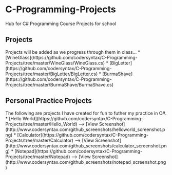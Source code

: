 # C-Programming-Projects
Hub for C# Programming Course Projects for school

<h2>Projects</h2>
Projects will be added as we progress through them in class...
* [WineGlass](https://github.com/codersyntax/C-Programming-Projects/tree/master/WineGlass/WineGlass.cs)
* [BigLetter](https://github.com/codersyntax/C-Programming-Projects/tree/master/BigLetter/BigLetter.cs)
* [BurmaShave](https://github.com/codersyntax/C-Programming-Projects/tree/master/BurmaShave/BurmaShave.cs)


<h2>Personal Practice Projects</h3>
The following are projects I have created for fun to futher my practice in C#.
* [Hello World](https://github.com/codersyntax/C-Programming-Projects/tree/master/Hello_World)
--> [View Screenshot](http://www.codersyntax.com/github_screenshots/helloworld_screenshot.png)
* [Calculator](https://github.com/codersyntax/C-Programming-Projects/tree/master/Calculator)
--> [View Screenshot](http://www.codersyntax.com/github_screenshots/calculator_screenshot.png)
* [Notepad](https://github.com/codersyntax/C-Programming-Projects/tree/master/Notepad)
--> [View Screenshot](http://www.codersyntax.com/github_screenshots/notepad_screenshot.png)